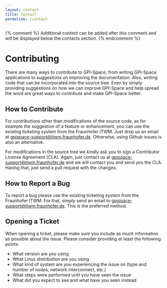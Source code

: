 ```yaml
---
layout: contact
title: Contact
permalink: /contact
---
```


{% comment %}
Additional content can be added after this comment and will be displayed below the contacts section.
{% endcomment %}

# Contributing

There are many ways to contribute to GPI-Space, from writing GPI-Space
applications to suggestions on improving the documentation. Also,
writing code that can be incorporated into the source tree. Even by
simply providing suggestions on how we can improve GPI-Space and help
spread the word are great ways to contribute and make GPI-Space
better.

## How to Contribute

For contributions other than modifications of the source code, as for
example the suggestion of a feature or enhancement, you can use the
existing ticketing system from the Fraunhofer ITWM. Just drop us an
email at gpispace-support@itwm.fraunhofer.de. Otherwise, using Github
issues is also an alternative.

For modifications in the source tree we kindly ask you to sign a
Contributor License Agreement (CLA). Again, just contact us at
gpispace-support@itwm.fraunhofer.de and we will contact you and send
you the CLA. Having that, just send a pull request with the changes.

## How to Report a Bug

To report a bug please use the existing ticketing system from the
Fraunhofer ITWM. For that, simply send an email to
gpispace-support@itwm.fraunhofer.de. This is the preferred method.

## Opening a Ticket

When opening a ticket, please make sure you include as much
information as possible about the issue. Please consider providing at
least the following points:

- What version are you using
- What Linux distribution are you using
- What kind of system are you experiencing the issue on (type and
  number of nodes, network interconnect, etc.)
- What steps were performed until you have seen the issue
- What did you expect to see and what have you seen instead
